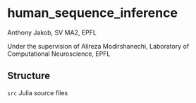 # human_sequence_inference

Anthony Jakob, SV MA2, EPFL

Under the supervision of Alireza Modirshanechi, Laboratory of Computational Neuroscience, EPFL

## Structure

`src` Julia source files


